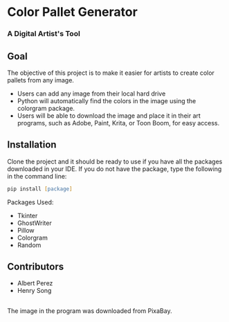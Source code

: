 # Color Pallet Generator
### A Digital Artist's Tool



## Goal

The objective of this project is to make it easier for artists to create color pallets from any image. 
* Users can add any image from their local hard drive 
* Python will automatically find the colors in the image using the colorgram package.
* Users will be able to download the image and place it in their art programs, such as Adobe, Paint, Krita, or Toon Boom, for easy access. 

## Installation

Clone the project and it should be ready to use if you have all the packages downloaded in your IDE. If you do not have the package, type the following in the command line: 

```zsh
pip install [package]
```

Packages Used:
* Tkinter
* GhostWriter
* Pillow
* Colorgram
* Random

## Contributors
* Albert Perez
* Henry Song

##
The image in the program was downloaded from PixaBay.
